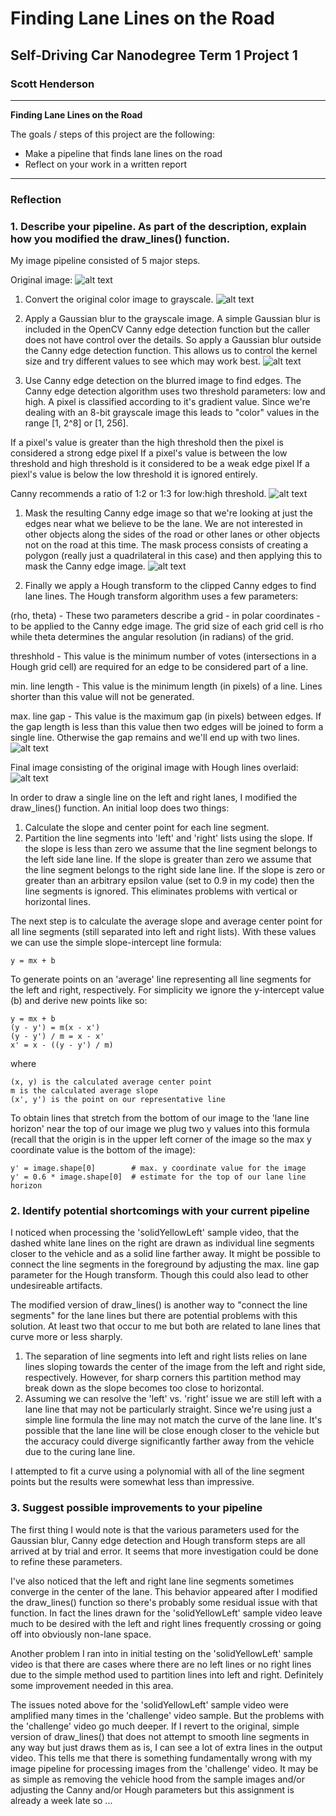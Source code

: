 # **Finding Lane Lines on the Road**

## Self-Driving Car Nanodegree Term 1 Project 1
### Scott Henderson

---

**Finding Lane Lines on the Road**

The goals / steps of this project are the following:
* Make a pipeline that finds lane lines on the road
* Reflect on your work in a written report


[//]: # (Image References)

[image0]: ./test_images/solidWhiteRight.jpg "Original Image"
[image1]: ./test_images_output/solidWhiteRight_1Gray.jpg "Grayscale"
[image2]: ./test_images_output/solidWhiteRight_2Blur.jpg "Blurred Grayscale"
[image3]: ./test_images_output/solidWhiteRight_3CannyEdges.jpg "Canny Edges"
[image4]: ./test_images_output/solidWhiteRight_4MaskedCannyEdges.jpg "Masked Canny Edges"
[image5]: ./test_images_output/solidWhiteRight_5HoughLines.jpg "Hough Lines"
[image6]: ./test_images_output/solidWhiteRight_LaneLines.jpg "Lane Lines"

---

### Reflection

### 1. Describe your pipeline. As part of the description, explain how you modified the draw_lines() function.

My image pipeline consisted of 5 major steps.

Original image:
![alt text][image0]

1. Convert the original color image to grayscale.
![alt text][image1]

1. Apply a Gaussian blur to the grayscale image. A simple Gaussian blur is included in the OpenCV Canny edge detection function but the caller does not have control over the details. So apply a Gaussian blur outside the Canny edge detection function. This allows us to control the kernel size and try different values to see which may work best.
![alt text][image2]

1. Use Canny edge detection on the blurred image to find edges. The Canny edge detection algorithm uses two threshold parameters: low and high. A pixel is classified according to it's gradient value. Since we're dealing with an 8-bit grayscale image this leads to "color" values in the range [1, 2^8] or [1, 256].

  If a pixel's value is greater than the high threshold then the pixel is considered a strong edge pixel
  If a pixel's value is between the low threshold and high threshold is it considered to be a weak edge pixel
  If a piexl's value is below the low threshold it is ignored entirely.

  Canny recommends a ratio of 1:2 or 1:3 for low:high threshold.
  ![alt text][image3]

1. Mask the resulting Canny edge image so that we're looking at just the edges near what we believe to be the lane. We are not interested in other objects along the sides of the road or other lanes or other objects not on the road at this time. The mask process consists of creating a polygon (really just a quadrilateral in this case) and then applying this to mask the Canny edge image.
![alt text][image4]

1. Finally we apply a Hough transform to the clipped Canny edges to find lane lines. The Hough transform algorithm uses a few parameters:

  (rho, theta) - These two parameters describe a grid - in polar coordinates - to be applied to the Canny edge image. The grid size of each grid cell is rho while theta determines the angular resolution (in radians) of the grid.

  threshhold - This value is the minimum number of votes (intersections in a Hough grid cell) are required for an edge to be considered part of a line.

  min. line length - This value is the minimum length (in pixels) of a line. Lines shorter than this value will not be generated.

  max. line gap - This value is the maximum gap (in pixels) between edges. If the gap length is less than this value then two edges will be joined to form a single line. Otherwise the gap remains and we'll end up with two lines.
  ![alt text][image5]

Final image consisting of the original image with Hough lines overlaid:
![alt text][image6]


In order to draw a single line on the left and right lanes, I modified the draw_lines() function.  An initial loop does two things:

1. Calculate the slope and center point for each line segment.
1. Partition the line segments into 'left' and 'right' lists using the slope. If the slope is less than zero we assume that the line segment belongs to the left side lane line. If the slope is greater than zero we assume that the line segment belongs to the right side lane line. If the slope is zero or greater than an arbitrary epsilon value (set to 0.9 in my code) then the line segments is ignored. This eliminates problems with vertical or horizontal lines.

The next step is to calculate the average slope and average center point for all line segments (still separated into left and right lists).  With these values we can use the simple slope-intercept line formula:

    y = mx + b

To generate points on an 'average' line representing all line segments for the left and right, respectively. For simplicity we ignore the y-intercept value (b) and derive new points like so:

    y = mx + b
    (y - y') = m(x - x')
    (y - y') / m = x - x'
    x' = x - ((y - y') / m)

where

    (x, y) is the calculated average center point
    m is the calculated average slope
    (x', y') is the point on our representative line

To obtain lines that stretch from the bottom of our image to the 'lane line horizon' near the top of our image we plug two y values into this formula (recall that the origin is in the upper left corner of the image so the max y coordinate value is the bottom of the image):

    y' = image.shape[0]        # max. y coordinate value for the image
    y' = 0.6 * image.shape[0]  # estimate for the top of our lane line horizon



### 2. Identify potential shortcomings with your current pipeline


I noticed when processing the 'solidYellowLeft' sample video, that the dashed white lane lines on the right are drawn as individual line segments closer to the vehicle and as a solid line farther away. It might be possible to connect the line segments in the foreground by adjusting the max. line gap parameter for the Hough transform. Though this could also lead to other undesireable artifacts.

The modified version of draw_lines() is another way to "connect the line segments" for the lane lines but there are potential problems with this solution. At least two that occur to me but both are related to lane lines that curve more or less sharply.

1. The separation of line segments into left and right lists relies on lane lines sloping towards the center of the image from the left and right side, respectively. However, for sharp corners this partition method may break down as the slope becomes too close to horizontal.
1. Assuming we can resolve the 'left' vs. 'right' issue we are still left with a lane line that may not be particularly straight. Since we're using just a simple line formula the line may not match the curve of the lane line. It's possible that the lane line will be close enough closer to the vehicle but the accuracy could diverge significantly farther away from the vehicle due to the curing lane line.

I attempted to fit a curve using a polynomial with all of the line segment points but the results were somewhat less than impressive.


### 3. Suggest possible improvements to your pipeline

The first thing I would note is that the various parameters used for the Gaussian blur, Canny edge detection and Hough transform steps are all arrived at by trial and error. It seems that more investigation could be done to refine these parameters.

I've also noticed that the left and right lane line segments sometimes converge in the center of the lane. This behavior appeared after I modified the draw_lines() function so there's probably some residual issue with that function. In fact the lines drawn for the 'solidYellowLeft' sample video leave much to be desired with the left and right lines frequently crossing or going off into obviously non-lane space.

Another problem I ran into in initial testing on the 'solidYellowLeft' sample video is that there are cases where there are no left lines or no right lines due to the simple method used to partition lines into left and right. Definitely some improvement needed in this area.

The issues noted above for the 'solidYellowLeft' sample video were amplified many times in the 'challenge' video sample. But the problems with the 'challenge' video go much deeper. If I revert to the original, simple version of draw_lines() that does not attempt to smooth line segments in any way but just draws them as is, I can see a lot of extra lines in the output video. This tells me that there is something fundamentally wrong with my image pipeline for processing images from the 'challenge' video. It may be as simple as removing the vehicle hood from the sample images and/or adjusting the Canny and/or Hough parameters but this assignment is already a week late so ...
